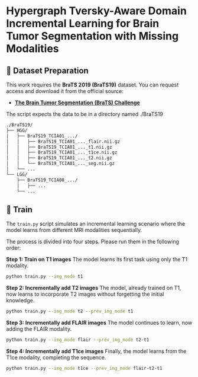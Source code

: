 # Hypergraph Tversky-Aware Domain Incremental Learning for Brain Tumor Segmentation with Missing Modalities

## 📂 Dataset Preparation

This work requires the **BraTS 2019 (BraTS19)** dataset. You can request access and download it from the official source:

* [**The Brain Tumor Segmentation (BraTS) Challenge**](https://www.med.upenn.edu/cbica/brats2019.html)

The script expects the data to be in a directory named ./BraTS19
```bash
./BraTS19/
├── HGG/
│   ├── BraTS19_TCIA01_.../
│   │   ├── BraTS19_TCIA01_..._flair.nii.gz
│   │   ├── BraTS19_TCIA01_..._t1.nii.gz
│   │   ├── BraTS19_TCIA01_..._t1ce.nii.gz
│   │   ├── BraTS19_TCIA01_..._t2.nii.gz
│   │   └── BraTS19_TCIA01_..._seg.nii.gz
│   └── ...
└── LGG/
    ├── BraTS19_TCIA08_.../
    │   ├── ...
    └── ...
```

## 🚀 Train

The `train.py` script simulates an incremental learning scenario where the model learns from different MRI modalities sequentially.

The process is divided into four steps. Please run them in the following order:

**Step 1: Train on T1 images**
The model learns its first task using only the T1 modality.
```bash
python train.py --img_mode t1
```
**Step 2: Incrementally add T2 images**
The model, already trained on T1, now learns to incorporate T2 images without forgetting the initial knowledge.
```bash
python train.py --img_mode t2 --prev_img_mode t1  
```

**Step 3: Incrementally add FLAIR images**
The model continues to learn, now adding the FLAIR modality.
```bash
python train.py --img_mode flair --prev_img_mode t2-t1   
```

**Step 4: Incrementally add T1ce images**
Finally, the model learns from the T1ce modality, completing the sequence.
```bash
python train.py --img_mode t1ce --prev_img_mode flair-t2-t1  
```

